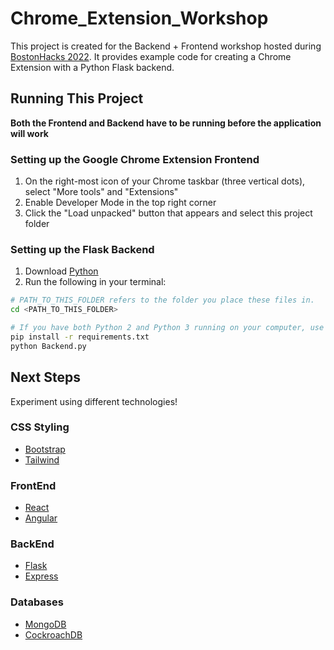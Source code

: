 # Chrome_Extension_Workshop
This project is created for the Backend + Frontend workshop hosted during [BostonHacks 2022](https://bostonhacks.io/). It provides example code for creating a Chrome Extension with a Python Flask backend.

## Running This Project
**Both the Frontend and Backend have to be running before the application will work**

### Setting up the Google Chrome Extension Frontend
1. On the right-most icon of your Chrome taskbar (three vertical dots), select "More tools" and "Extensions"
2. Enable Developer Mode in the top right corner
3. Click the "Load unpacked" button that appears and select this project folder

### Setting up the Flask Backend
1. Download [Python](https://www.python.org/downloads/)
2. Run the following in your terminal:
```bash
# PATH_TO_THIS_FOLDER refers to the folder you place these files in.
cd <PATH_TO_THIS_FOLDER>

# If you have both Python 2 and Python 3 running on your computer, use pip3 and python3 instead.
pip install -r requirements.txt
python Backend.py
```

## Next Steps
Experiment using different technologies!

### CSS Styling
- [Bootstrap](https://getbootstrap.com/docs/5.0/getting-started/introduction/)
- [Tailwind](https://tailwindcss.com/docs/installation)

### FrontEnd
- [React](https://reactjs.org/docs/getting-started.html)
- [Angular](https://angular.io/start)

### BackEnd
- [Flask](https://flask.palletsprojects.com/en/latest/quickstart/)
- [Express](http://expressjs.com/en/starter/hello-world.html)

### Databases
- [MongoDB](https://www.mongodb.com/cloud/atlas/register)
- [CockroachDB](https://cockroachlabs.cloud/signup?referralId=start_instantly_product_page&_ga=2.102655809.1500683655.1668258720-1589866821.1668258720)
